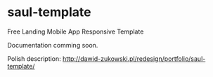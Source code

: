 # saul-template
Free Landing Mobile App Responsive Template

Documentation comming soon.

Polish description: http://dawid-zukowski.pl/redesign/portfolio/saul-template/
